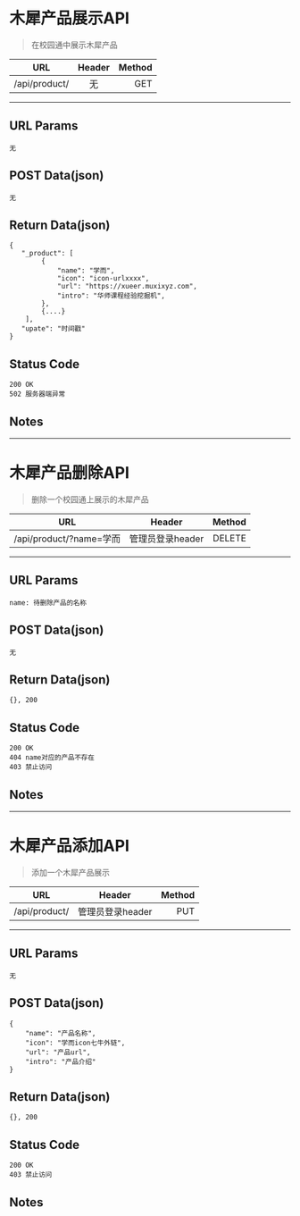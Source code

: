 # 木犀产品展示API

> 在校园通中展示木犀产品

| URL |  Header | Method |
| ------------- |:-------------:| -----:|
| /api/product/ | 无 | GET |

<hr/>

## URL Params

    无

## POST Data(json)

    无

## Return Data(json)

    {
       "_product": [
            {
                "name": "学而",
                "icon": "icon-urlxxxx",
                "url": "https://xueer.muxixyz.com",
                "intro": "华师课程经验挖掘机",
            },
            {....}
        ],
       "upate": "时间戳"
    }

## Status Code

    200 OK
    502 服务器端异常

## Notes

<hr/>

# 木犀产品删除API

> 删除一个校园通上展示的木犀产品

| URL |  Header | Method |
| ------------- |:-------------:| -----:|
| /api/product/?name=学而 | 管理员登录header | DELETE |

<hr/>

## URL Params

    name: 待删除产品的名称

## POST Data(json)

    无

## Return Data(json)

    {}, 200

## Status Code

    200 OK
    404 name对应的产品不存在
    403 禁止访问

## Notes

<hr/>

# 木犀产品添加API

> 添加一个木犀产品展示

| URL |  Header | Method |
| ------------- |:-------------:| -----:|
| /api/product/ | 管理员登录header | PUT |

<hr/>

## URL Params

    无

## POST Data(json)

    {
        "name": "产品名称",
        "icon": "学而icon七牛外链",
        "url": "产品url",
        "intro": "产品介绍"
    }

## Return Data(json)

    {}, 200

## Status Code

    200 OK
    403 禁止访问

## Notes
